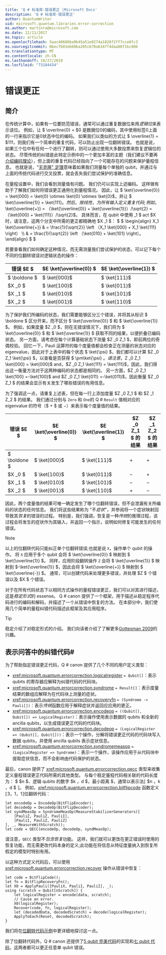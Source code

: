 ```yaml
---
title: 'Q # 标准库-错误更正 |Microsoft Docs'
description: 'Q # 标准库-错误更正'
author: QuantumWriter
uid: microsoft.quantum.libraries.error-correction
ms.author: martinro@microsoft.com
ms.date: 12/11/2017
ms.topic: article
ms.openlocfilehash: 5aac40686ba9b45a51e0274a1828f2ff7cce6fc3
ms.sourcegitcommit: 8becfb03eb60ba205c670a634ff4daa8071bcd06
ms.translationtype: MT
ms.contentlocale: zh-CN
ms.lasthandoff: 10/27/2019
ms.locfileid: "73184434"
---
```

# <a name="error-correction"></a>错误更正 #

## <a name="introduction"></a>简介 ##

在传统计算中，如果有一位要防范错误，通常可以通过重复数据位来用*逻辑位*来表示该位。
例如，让 $ \overline{0} = $0 是数据位0的编码，其中使用标签0上面的一行来指示它是0状态中位的编码。
如果我们以类似的方式让 $ \overline{1} = $111，则我们有一个简单的重复代码，可以防止出现一位翻转错误。
也就是说，如果三个位中有任何一个进行了翻转，则可以通过使用大多数投票来恢复逻辑位的状态。
尽管传统的纠错是此特定示例中的一个更加丰富的主题（我们建议不要再[介绍编码理论](https://www.springer.com/us/book/9783540641339)），但上面的重复代码已经指向了一个可能存在的问题来保护量程信息。
也就是说，"[无克隆" 定理](xref:microsoft.quantum.concepts.pauli#the-no-cloning-theorem)意味着如果我们测量每个单独的 qubit，并通过与上面的传统代码进行交叉投票，就会丢失我们尝试保护的准确信息。

在量程设置中，我们会看到测量值有问题。 我们仍可以实现上述编码。
这样做有助于了解我们如何将错误更正通用化到量程情况。
因此，让 $ \ket{\overline{0}} = \ket{000} = \ket{0} \otimes \ket{0} \otimes \ket{0}$，并让 $ \ket{\overline{1}} = \ket{111}$。
然后，按线性，为所有输入定义重复代码;例如，$ \ket{\overline{+}} = （\ket{\overline{0}} + \ket{\overline{1}}）/\sqrt{2} = （\ket{000} + \ket{111}）/\sqrt{2}$。
具体而言，在 qubit 中使用 _1 $ act $X 时，请注意，这两个分支中所需的更正都精确地 $X _1 $： $ $ \begin{align} X_1 \ket{\overline{+}} & = \frac{1}{\sqrt{2}} \left （X_1 \ket{000} + X_1 \ket{111} \right） \\\\ & = \frac{1}{\sqrt{2}} \left （\ket{010} + \ket{101} \right）。
\end{align} $ $

若要查看我们如何确定这种情况，而无需测量我们尝试保护的状态，可以记下每个不同的位翻转错误对逻辑状态的操作：

| 错误 $E $ | $E \ket{\overline{0}} $ | $E \ket{\overline{1}} $ |
| --- | --- | --- |
| $ \boldone $ | $ \ket{000}$ | $ \ket{111}$ |
| $X _0 $ | $ \ket{100}$ | $ \ket{011}$ |
| $X _1 $ | $ \ket{010}$ | $ \ket{101}$ |
| $X _2 $ | $ \ket{001}$ | $ \ket{110}$ |

为了保护我们所编码的状态，我们需要能够区分三个错误，并将其从标识 $ \boldone $ 区分开来，而不区分 $ \ket{\overline{0}} $ 和 $ \ket{\overline{1}} $。
例如，如果度量 $Z _0 $，则在无错误情况下，我们将为 $ \ket{\overline{0}} $ 和 $ \ket{\overline{1}} $ 获取不同的结果，以便折叠已编码状态。
另一方面，请考虑在每个计算基础状态下测量 $Z _0 Z_1 $，即前两位的奇偶校验。
回忆一下，Pauli 运算符的每个度量值都会检查正在测量的状态对应的 eigenvalue，因此对于上表中的每个状态 $ \ket{\psi} $，我们都可以计算 $Z _0 Z_1 \ket{\psi} $，以查看是否获得 $ \pm\ket{\psi} $。
请注意，$Z _0 Z_1 \ket{000} = \ket{000}$ and，$Z _0 Z_1 \ket{111} = \ket{111}$，因此，我们得出这一衡量方法对于这两种编码的状态都是相同的。
另一方面，$Z _0 Z_1 \ket{100} =-\ket{100}$ and $Z _0 Z_1 \ket{011} =-\ket{011}$，因此衡量 $Z _0 Z_1 $ 的结果会显示有关发生了哪些错误的有用信息。

为了强调这一点，请重复上述表，但在每一行上添加度量 $Z _0 Z_1 $ 和 $Z _1 Z_2 $ 的结果。
我们通过分别与 `Zero` 和 `One`的 Q # `Result` 值相对应的 eigenvalue 的符号（$ + $ 或 $-$）来表示每个度量值的结果。

| 错误 $E $ | $E \ket{\overline{0}} $ | $E \ket{\overline{1}} $ | $Z _0 Z_1 $ 的结果 | $Z _1 Z_2 $ 的结果 |
| --- | --- | --- | --- | --- |
| $ \boldone $ | $ \ket{000}$ | $ \ket{111}$ | $+$ | $+$ |
| $X _0 $ | $ \ket{100}$ | $ \ket{011}$ | $-$ | $+$ |
| $X _1 $ | $ \ket{010}$ | $ \ket{101}$ | $-$ | $-$ |
| $X _2 $ | $ \ket{001}$ | $ \ket{110}$ | $+$ | $-$ |

因此，两个度量值的结果可唯一确定发生了哪个位翻转错误，但不会泄漏有关所编码的状态的任何信息。
我们将这些结果称为 "不*症状*"，并参阅将一个症状映射回导致其*恢复*的错误的过程。
特别是，我们强调，恢复是一种*传统*的推理过程，该过程会将发生的症状作为其输入，并返回一个指示，说明如何修复可能发生的任何错误。

> [!NOTE]
> 以上的位翻转代码只能纠正单个位翻转错误;也就是说 `X`，操作单个 qubit 的操作。
> 将 `X` 应用于多个 qubit 会将 $ \ket{\overline{0}} $ 映射到 $ \ket{\overline{1}} $。
> 同样，应用阶段翻转操作 `Z` 会将 $ \ket{\overline{1}} $ 映射到 $-\ket{\overline{1}} $，因此会将 $ \ket{\overline{+}} $ 映射到 $ \ket{\overline{-}} $。
> 通常，可以创建代码来处理更多错误，并处理 $Z $ 个错误以及 $X $ 个错误。

对于在所有代码状态下以相同方式操作的量程错误更正，我们可以对其进行描述，这是*稳定形式*的 essense。
Q # canon 提供了一个框架，用于描述从稳定程序代码进行的编码和解码，并描述了一个从错误中恢复的方法。
在本部分中，我们使用几个简单的量程纠错代码描述此框架及其应用程序。

> [!TIP]
> 稳定介绍了对稳定形式的介绍。
> 我们向读者介绍了了解更多[Gottesman 2009](https://arxiv.org/abs/0904.2557)的兴趣。

## <a name="representing-error-correcting-codes-in-q"></a>表示问答中的纠错代码# ##

为了帮助指定错误更正代码，Q # canon 提供了几个不同的用户定义类型：

- <xref:microsoft.quantum.errorcorrection.logicalregister> `= Qubit[]`：表示 qubits 的寄存器应解释为纠错代码的代码块。
- <xref:microsoft.quantum.errorcorrection.syndrome> `= Result[]`：表示度量结果的数组应解释为在代码块上测量的症状。
- <xref:microsoft.quantum.errorcorrection.recoveryfn> `= (Syndrome -> Pauli[])`：表示*传统*函数应用于解释症状并返回应应用的更正。
- <xref:microsoft.quantum.errorcorrection.encodeop> `= ((Qubit[], Qubit[]) => LogicalRegister)`：表示操作使用表示数据的 qubits 和全新的 ancilla qubits，以生成错误更正代码的代码块。
- <xref:microsoft.quantum.errorcorrection.decodeop> `= (LogicalRegister => (Qubit[], Qubit[]))`：表示一个操作，分解将错误更正代码的代码块写入数据 qubits，并使用 ancilla qubits 表示症状信息。
- <xref:microsoft.quantum.errorcorrection.syndromemeasop> `= (LogicalRegister => Syndrome)`：表示一个操作，该操作应用于从代码块中提取症状信息，而不会影响由代码保护的状态。

最后，canon 提供了 <xref:microsoft.quantum.errorcorrection.qecc> 类型来收集定义量程错误更正代码所需的其他类型。 与每个稳定量程代码相关联的代码长度为： $ $n $、逻辑 qubits 的数字 $k $，$d $，最小距离 $，通常以表示法⟦ $n $，$k $，$d $ ⟧。 例如，<xref:microsoft.quantum.errorcorrection.bitflipcode> 函数定义⟦3，1，1⟧位翻转代码：

```qsharp
let encodeOp = EncodeOp(BitFlipEncoder);
let decodeOp = DecodeOp(BitFlipDecoder);
let syndMeasOp = SyndromeMeasOp(MeasureStabilizerGenerators([
    [PauliZ, PauliZ, PauliI],
    [PauliI, PauliZ, PauliZ]
], _, MeasureWithScratch));
let code = QECC(encodeOp, decodeOp, syndMeasOp);
```

请注意，`QECC` 类型不*包含恢复*功能。
这样，我们就可以更改在更正错误时使用的恢复功能，而无需更改代码本身的定义;此功能在将信息从特征度量纳入到恢复所假定的模型时特别有用。

以这种方式定义代码后，可以使用 <xref:microsoft.quantum.errorcorrection.recover> 操作从错误中恢复：

```qsharp
let code = BitFlipCode();
let fn = BitFlipRecoveryFn();
let X0 = ApplyPauli([PauliX, PauliI, PauliI], _);
using (scratch = Qubit[nScratch]) {
    let logicalRegister = encode(data, scratch);
    // Cause an error.
    X0(logicalRegister);
    Recover(code, fn, logicalRegister);
    let (decodedData, decodedScratch) = decode(logicalRegister);
    ApplyToEach(Reset, decodedScratch);
}
```

我们将在[位翻转代码示例](https://github.com/Microsoft/Quantum/tree/master/Samples/src/BitFlipCode)中更详细地探讨这一点。

除了位翻转代码外，Q # canon 还提供了[5 qubit 完美代码](https://arxiv.org/abs/1305.08)的实现和[七 qubit 代码](https://arxiv.org/abs/quant-ph/9705052)，这两者都可以更正任意单 qubit 错误。

